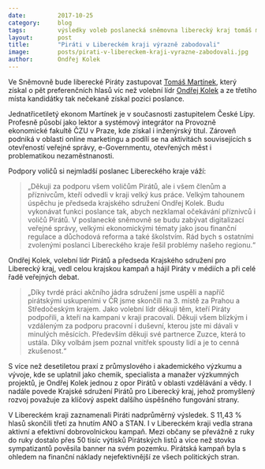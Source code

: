 ```yaml
---
date:         2017-10-25
category:     blog
tags:         výsledky voleb poslanecká sněmovna liberecký kraj tomáš martínek poslancem
layout:       post
title:        "Piráti v Libereckém kraji výrazně zabodovali" 
image:        posts/pirati-v-libereckem-kraji-vyrazne-zabodovali.jpg
author:       Ondřej Kolek
---
```


Ve Sněmovně bude liberecké Piráty zastupovat [Tomáš Martínek](/lide/tomas-martinek/), který získal o pět preferenčních hlasů víc než volební lídr [Ondřej Kolek](/lide/ondrej-kolek/) a ze třetího místa kandidátky tak nečekaně získal pozici poslance.

Jednatřicetiletý ekonom Martínek je v současnosti zastupitelem České Lípy. Profesně působí jako lektor a systémový integrátor na Provozně ekonomické fakultě ČZU v Praze, kde získal i inženýrský titul. Zároveň podniká v oblasti online marketingu a podílí se na aktivitách souvisejících s otevřeností veřejné správy, e-Governmentu, otevřených měst i problematikou nezaměstnanosti.

Podpory voličů si nejmladší poslanec Libereckého kraje váží: 

> „Děkuji za podporu všem voličům Pirátů, ale i všem členům a příznivcům, kteří odvedli v kraji velký kus práce. Velkým tahounem úspěchu je předseda krajského sdružení Ondřej Kolek. Budu vykonávat funkci poslance tak, abych nezklamal očekávání příznivců i voličů Pirátů. V poslanecké sněmovně se budu zabývat digitalizací veřejné správy, velkými ekonomickými tématy jako jsou finanční regulace a důchodová reforma a také školstvím. Rád bych s ostatními zvolenými poslanci Libereckého kraje řešil problémy našeho regionu.“ 

Ondřej Kolek, volební lídr Pirátů a předseda Krajského sdružení pro Liberecký kraj, vedl celou krajskou kampaň a hájil Piráty v médiích a při celé řadě veřejných debat. 

> „Díky tvrdé práci akčního jádra sdružení jsme uspěli a napříč pirátskými uskupeními v ČR jsme skončili na 3. místě za Prahou a Středočeským krajem.  Jako volební lídr děkuji těm, kteří Piráty podpořili, a kteří na kampani v kraji pracovali. Děkuji všem blízkým i vzdáleným za podporu pracovní i duševní, kterou jste mi dávali v minulých měsících. Především děkuji své partnerce Zuzce, která to ustála. Díky volbám jsem poznal vnitřek spousty lidí a je to cenná zkušenost.“

S více než desetiletou praxí z průmyslového i akademického výzkumu a vývoje, kde se uplatnil jako chemik, specialista a manažer výzkumných projektů, je Ondřej Kolek jednou z opor Pirátů v oblasti vzdělávání a vědy. I nadále povede Krajské sdružení Pirátů pro Liberecký kraj, jehož promyšlený rozvoj považuje za klíčový aspekt dalšího úspěšného fungování strany.

V Libereckém kraji zaznamenali Piráti nadprůměrný výsledek. S 11,43 % hlasů skončili třetí za hnutím ANO a STAN. I v Libereckém kraji vedla strana aktivní a efektivní dobrovolnickou kampaň. Mezi občany se převážně z ruky do ruky dostalo přes 50 tisíc výtisků Pirátských listů a více než stovka sympatizantů pověsila banner na svém pozemku. Pirátská kampaň byla s ohledem na finanční náklady nejefektivnější ze všech politických stran.
